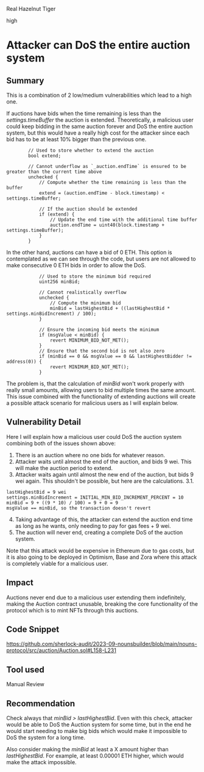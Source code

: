 Real Hazelnut Tiger

high

# Attacker can DoS the entire auction system

## Summary
This is a combination of 2 low/medium vulnerabilities which lead to a high one. 

If auctions have bids when the time remaining is less than the _settings.timeBuffer_ the auction is extended. Theoretically, a malicious user could keep bidding in the same auction forever and DoS the entire auction system, but this would have a really high cost for the attacker since each bid has to be at least 10% bigger than the previous one.
```solidity
        // Used to store whether to extend the auction
        bool extend;

        // Cannot underflow as `_auction.endTime` is ensured to be greater than the current time above
        unchecked {
            // Compute whether the time remaining is less than the buffer
            extend = (auction.endTime - block.timestamp) < settings.timeBuffer;

            // If the auction should be extended
            if (extend) {
                // Update the end time with the additional time buffer
                auction.endTime = uint40(block.timestamp + settings.timeBuffer);
            }
        }
```

In the other hand, auctions can have a bid of 0 ETH. This option is contemplated as we can see through the code, but users are not allowed to make consecutive 0 ETH bids in order to allow the DoS.
```solidity 
            // Used to store the minimum bid required
            uint256 minBid;

            // Cannot realistically overflow
            unchecked {
                // Compute the minimum bid
                minBid = lastHighestBid + ((lastHighestBid * settings.minBidIncrement) / 100);
            }

            // Ensure the incoming bid meets the minimum
            if (msgValue < minBid) {
                revert MINIMUM_BID_NOT_MET();
            }
            // Ensure that the second bid is not also zero
            if (minBid == 0 && msgValue == 0 && lastHighestBidder != address(0)) {
                revert MINIMUM_BID_NOT_MET();
            }
``` 

The problem is, that the calculation of _minBid_ won't work properly with really small amounts, allowing users to bid multiple times the same amount. This issue combined with the functionality of extending auctions will create a possible attack scenario for malicious users as I will explain below.

## Vulnerability Detail

Here I will explain how a malicious user could DoS the auction system combining both of the issues shown above:

1. There is an auction where no one bids for whatever reason.
2. Attacker waits until almost the end of the auction, and bids 9 wei. This will make the auction period to extend.
3. Attacker waits again until almost the new end of the auction, but bids 9 wei again. This shouldn't be possible, but here are the calculations.
3.1. 
```solidity
lastHighestBid = 9 wei
settings.minBidIncrement = INITIAL_MIN_BID_INCREMENT_PERCENT = 10
minBid = 9 + ((9 * 10) / 100) = 9 + 0 = 9
msgValue == minBid, so the transaction doesn't revert 
```
4. Taking advantage of this, the attacker can extend the auction end time as long as he wants, only needing to pay for gas fees + 9 wei.
5. The auction will never end, creating a complete DoS of the auction system.

Note that this attack would be expensive in Ethereum due to gas costs, but it is also going to be deployed in Optimism, Base and Zora where this attack is completely viable for a malicious user.
## Impact
Auctions never end due to a malicious user extending them indefinitely, making the Auction contract unusable, breaking the core functionality of the protocol which is to mint NFTs through this auctions.
## Code Snippet
https://github.com/sherlock-audit/2023-09-nounsbuilder/blob/main/nouns-protocol/src/auction/Auction.sol#L158-L231

## Tool used

Manual Review

## Recommendation

Check always that _minBid > lastHighestBid_. Even with this check, attacker would be able to DoS the Auction system for some time, but in the end he would start needing to make big bids which would make it impossible to DoS the system for a long time. 

Also consider making the _minBid_ at least a X amount higher than _lastHighestBid_. For example, at least 0.00001 ETH higher, which would make the attack impossible.
